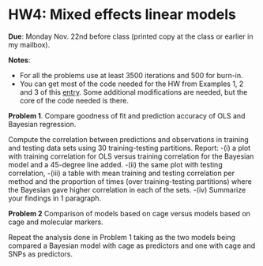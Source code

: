 # HW4: Mixed effects linear models


**Due**: Monday Nov. 22nd before class (printed copy at the class or earlier in my mailbox).

**Notes**:
  - For all the problems use at least 3500 iterations and 500 for burn-in.
  - You can get most of the code needed for the HW from Examples 1, 2 and 3 of this [entry](https://github.com/gdlc/STT465/blob/master/mixedEffects.md). Some additional modifications are needed, but the core of the code needed is there.

**Problem 1**. Compare goodness of fit and prediction accuracy of OLS and Bayesian regression.

Compute the correlation between predictions and observations in training and testing data sets using 30 training-testing partitions. Report: 
 -(i) a plot with training correlation for OLS versus training correlation for the Bayesian model and a 45-degree line added. 
 -(ii) the same plot with testing correlation,
 -(iii)  a table with mean training and testing correlation per method and the proportion of times (over training-testing partitions) where the Bayesian gave higher correlation in each of the sets. 
 -(iv) Summarize your findings in 1 paragraph.

**Problem 2** Comparison of models based on cage versus models based on cage and molecular markers.

Repeat the analysis done in Problem 1 taking as the two models being compared a Bayesian model with cage as predictors and one with cage and SNPs as predictors.

